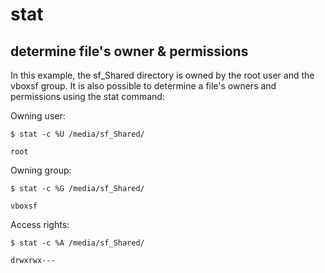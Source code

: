 # stat

## determine file's owner & permissions

In this example, the sf_Shared directory is owned by the root user and the vboxsf group. It is also possible to determine a file's owners and permissions using the stat command:

Owning user:
```
$ stat -c %U /media/sf_Shared/

root
```

Owning group:
```
$ stat -c %G /media/sf_Shared/

vboxsf
```

Access rights:
```
$ stat -c %A /media/sf_Shared/

drwxrwx---
```